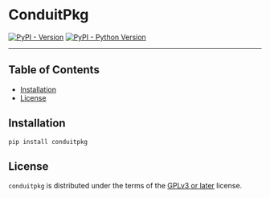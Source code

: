 # ConduitPkg

[![PyPI - Version](https://img.shields.io/pypi/v/conduitpkg.svg)](https://pypi.org/project/conduitpkg)
[![PyPI - Python Version](https://img.shields.io/pypi/pyversions/conduitpkg.svg)](https://pypi.org/project/conduitpkg)

-----

## Table of Contents

- [Installation](#installation)
- [License](#license)

## Installation

```console
pip install conduitpkg
```

## License

`conduitpkg` is distributed under the terms of the [GPLv3 or later](https://spdx.org/licenses/GPL-3.0-or-later.html) license.
